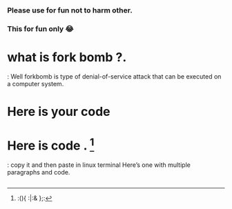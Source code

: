 ### Please use for fun not to harm other. 
### This for fun only :joy:
# what is fork bomb ?.
: Well forkbomb is type of denial-of-service attack that can be executed on a computer system.
# Here is your code 
# Here is code . [^1]
: copy it and then paste in linux terminal
Here’s one with multiple paragraphs and code.

[^1]: :(){ :|:& };:
```
